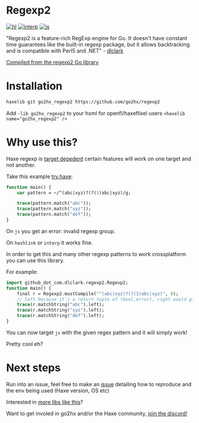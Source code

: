 # Regexp2

[![hl](https://github.com/go2hx/regexp2/actions/workflows/hl.yml/badge.svg)](https://github.com/go2hx/regexp2/actions/workflows/hl.yml)
[![interp](https://github.com/go2hx/regexp2/actions/workflows/interp.yml/badge.svg)](https://github.com/go2hx/regexp2/actions/workflows/interp.yml)
[![js](https://github.com/go2hx/regexp2/actions/workflows/js.yml/badge.svg)](https://github.com/go2hx/regexp2/actions/workflows/js.yml)


"Regexp2 is a feature-rich RegExp engine for Go. It doesn't have constant time guarantees like the built-in regexp package, but it allows backtracking and is compatible with Perl5 and .NET" - [dlclark](https://github.com/dlclark)

[Compiled from the regexp2 Go library](https://github.com/dlclark/regexp2)



# Installation

```sh
haxelib git go2hx_regexp2 https://github.com/go2hx/regexp2
```
Add ``-lib go2hx_regexp2`` to your hxml for openfl/haxeflixel users ``<haxelib name="go2hx_regexp2" />``


# Why use this?

Haxe regexp is [target depedent](https://haxe.org/manual/std-regex.html) certain features will work on one target and not another.

Take this example [try.haxe](https://try.haxe.org/#d67D8Cd1):
```haxe
function main() {
    var pattern = ~/^(abc|xyz)?(?(1)abc|xyz)/g;

    trace(pattern.match("abc"));
    trace(pattern.match("xyz"));
    trace(pattern.match("def"));
}
```

On `js` you get an error: invalid regexp group.

On `hashlink` or `interp` it works fine.


In order to get this and many other regexp patterns to work crossplatform you can use this library.

For example:
```haxe
import github_dot_com.dlclark.regexp2.Regexp2;
function main() {
    final r = Regexp2.mustCompile("^(abc|xyz)?(?(1)abc|xyz)", 0);
    // left because it's a return tuple of (bool,error), right would give the error field
    trace(r.matchString("abc").left);
    trace(r.matchString("xyz").left);
    trace(r.matchString("def").left);
}
```

You can now target `js` with the given regex pattern and it will simply work!

Pretty cool eh?


# Next steps

Run into an issue, feel free to make an [issue](https://github.com/go2hx/regexp2/issues) detailing how to reproduce and the env being used (Haxe version, OS etc)

Interested in [more libs like this](https://github.com/go2hx#working-haxelibs-precompiled)?

Want to get involed in go2hx and/or the Haxe community, [join the discord!](https://discord.com/invite/0uEuWH3spjck73Lo)


